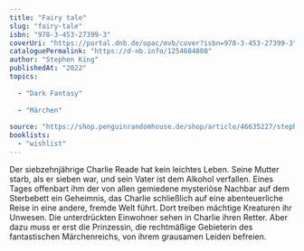 ```yaml
---
title: "Fairy tale"
slug: "fairy-tale"
isbn: "978-3-453-27399-3"
coverUri: "https://portal.dnb.de/opac/mvb/cover?isbn=978-3-453-27399-3"
cataloguePermalink: "https://d-nb.info/1254684808"
author: "Stephen King"
publishedAt: "2022"
topics:
  
  - "Dark Fantasy"
    
  - "Märchen"
    
source: "https://shop.penguinrandomhouse.de/shop/article/46635227/stephen_king_fairy_tale.html"
booklists: 
  - "wishlist"
---
```

Der siebzehnjährige Charlie Reade hat kein leichtes Leben. Seine Mutter starb, 
als er sieben war, und sein Vater ist dem Alkohol verfallen. Eines Tages 
offenbart ihm der von allen gemiedene mysteriöse Nachbar auf dem Sterbebett 
ein Geheimnis, das Charlie schließlich auf eine abenteuerliche Reise in eine 
andere, fremde Welt führt. Dort treiben mächtige Kreaturen ihr Unwesen. Die 
unterdrückten Einwohner sehen in Charlie ihren Retter. Aber dazu muss er erst 
die Prinzessin, die rechtmäßige Gebieterin des fantastischen Märchenreichs, 
von ihrem grausamen Leiden befreien.